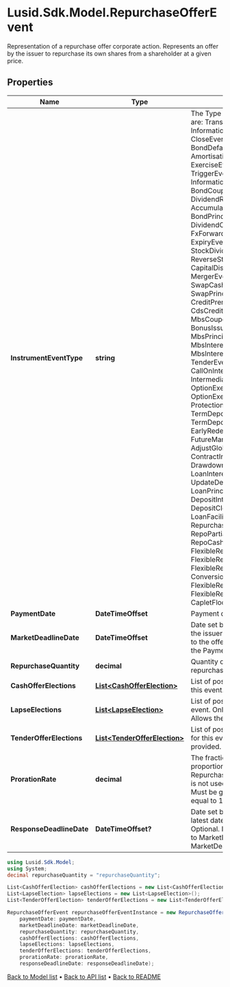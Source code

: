 # Lusid.Sdk.Model.RepurchaseOfferEvent
Representation of a repurchase offer corporate action.  Represents an offer by the issuer to repurchase its own shares from a shareholder at a given price.

## Properties

Name | Type | Description | Notes
------------ | ------------- | ------------- | -------------
**InstrumentEventType** | **string** | The Type of Event. The available values are: TransitionEvent, InformationalEvent, OpenEvent, CloseEvent, StockSplitEvent, BondDefaultEvent, CashDividendEvent, AmortisationEvent, CashFlowEvent, ExerciseEvent, ResetEvent, TriggerEvent, RawVendorEvent, InformationalErrorEvent, BondCouponEvent, DividendReinvestmentEvent, AccumulationEvent, BondPrincipalEvent, DividendOptionEvent, MaturityEvent, FxForwardSettlementEvent, ExpiryEvent, ScripDividendEvent, StockDividendEvent, ReverseStockSplitEvent, CapitalDistributionEvent, SpinOffEvent, MergerEvent, FutureExpiryEvent, SwapCashFlowEvent, SwapPrincipalEvent, CreditPremiumCashFlowEvent, CdsCreditEvent, CdxCreditEvent, MbsCouponEvent, MbsPrincipalEvent, BonusIssueEvent, MbsPrincipalWriteOffEvent, MbsInterestDeferralEvent, MbsInterestShortfallEvent, TenderEvent, CallOnIntermediateSecuritiesEvent, IntermediateSecuritiesDistributionEvent, OptionExercisePhysicalEvent, OptionExerciseCashEvent, ProtectionPayoutCashFlowEvent, TermDepositInterestEvent, TermDepositPrincipalEvent, EarlyRedemptionEvent, FutureMarkToMarketEvent, AdjustGlobalCommitmentEvent, ContractInitialisationEvent, DrawdownEvent, LoanInterestRepaymentEvent, UpdateDepositAmountEvent, LoanPrincipalRepaymentEvent, DepositInterestPaymentEvent, DepositCloseEvent, LoanFacilityContractRolloverEvent, RepurchaseOfferEvent, RepoPartialClosureEvent, RepoCashFlowEvent, FlexibleRepoInterestPaymentEvent, FlexibleRepoCashFlowEvent, FlexibleRepoCollateralEvent, ConversionEvent, FlexibleRepoPartialClosureEvent, FlexibleRepoFullClosureEvent, CapletFloorletCashFlowEvent | 
**PaymentDate** | **DateTimeOffset** | Payment date of the event. | [optional] 
**MarketDeadlineDate** | **DateTimeOffset** | Date set by the issuer or by an agent of the issuer as the latest date to respond to the offer. Must be before or equal to the PaymentDate. | [optional] 
**RepurchaseQuantity** | **decimal** | Quantity of the security to be repurchased. | 
**CashOfferElections** | [**List&lt;CashOfferElection&gt;**](CashOfferElection.md) | List of possible CashOfferElections for this event. Only 1 should be provided. | 
**LapseElections** | [**List&lt;LapseElection&gt;**](LapseElection.md) | List of possible LapseElections for this event. Only 1 should be provided.  Allows the user to opt out of the offer. | 
**TenderOfferElections** | [**List&lt;TenderOfferElection&gt;**](TenderOfferElection.md) | List of possible TenderOfferElections for this event. Only 1 should be provided. | 
**ProrationRate** | **decimal** | The fraction used to calculate a proportional adjustment for RepurchaseQuantity when a full period is not used.  Defaults to 1 if not set. Must be greater than 0 and less than or equal to 1. | [optional] [default to 1D]
**ResponseDeadlineDate** | **DateTimeOffset?** | Date set by the account servicer as the latest date to respond to the offer.  Optional. If set, must be before or equal to MarketDeadlineDate.  Defaults to MarketDeadlineDate if not set. | [optional] 

```csharp
using Lusid.Sdk.Model;
using System;
decimal repurchaseQuantity = "repurchaseQuantity";

List<CashOfferElection> cashOfferElections = new List<CashOfferElection>();
List<LapseElection> lapseElections = new List<LapseElection>();
List<TenderOfferElection> tenderOfferElections = new List<TenderOfferElection>();decimal? prorationRate = "example prorationRate";

RepurchaseOfferEvent repurchaseOfferEventInstance = new RepurchaseOfferEvent(
    paymentDate: paymentDate,
    marketDeadlineDate: marketDeadlineDate,
    repurchaseQuantity: repurchaseQuantity,
    cashOfferElections: cashOfferElections,
    lapseElections: lapseElections,
    tenderOfferElections: tenderOfferElections,
    prorationRate: prorationRate,
    responseDeadlineDate: responseDeadlineDate);
```

[Back to Model list](../README.md#documentation-for-models) &#8226; [Back to API list](../README.md#documentation-for-api-endpoints) &#8226; [Back to README](../README.md)
